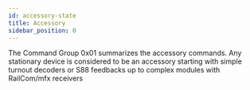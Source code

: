 ```yaml
---
id: accessory-state
title: Accessory
sidebar_position: 0
---
```


The Command Group 0x01 summarizes the accessory commands. Any stationary device is considered to be an accessory starting with simple turnout decoders or S88 feedbacks up to complex modules with RailCom/mfx receivers
